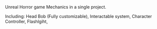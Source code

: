 Unreal Horror game Mechanics in a single project.

Including:
Head Bob (Fully customizable),
Interactable system,
Character Controller,
Flashlgiht,
